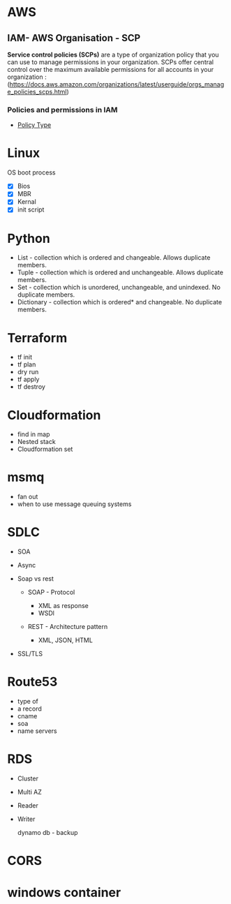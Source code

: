 # AWS
## IAM- AWS Organisation - SCP 
**Service control policies (SCPs)** are a type of organization policy that you can use to manage permissions in your organization. SCPs offer central control over the maximum available permissions for all accounts in your organization : (https://docs.aws.amazon.com/organizations/latest/userguide/orgs_manage_policies_scps.html)

### Policies and permissions in IAM
- [Policy Type](https://docs.aws.amazon.com/IAM/latest/UserGuide/access_policies.html#access_policy-types)

# Linux
OS boot process
- [x] Bios
- [x] MBR
- [x] Kernal
- [x] init script

# Python
- List -  collection which is ordered and changeable. Allows duplicate members.
- Tuple - collection which is ordered and unchangeable. Allows duplicate members.
- Set -  collection which is unordered, unchangeable, and unindexed. No duplicate members.
- Dictionary -  collection which is ordered* and changeable. No duplicate members.

# Terraform
- tf init
- tf plan
- dry run
- tf apply
- tf destroy

# Cloudformation
- find in map
- Nested stack
- Cloudformation set

# msmq
- fan out
- when to use message queuing systems

# SDLC
- SOA
- Async
- Soap vs rest
  - SOAP - Protocol
     - XML as response
     - WSDl

  - REST - Architecture pattern
     - XML, JSON, HTML
     
- SSL/TLS

# Route53
- type of 
- a record
- cname
- soa
- name servers

# RDS
- Cluster
- Multi AZ
- Reader
- Writer

  dynamo db - backup

# CORS

# windows container






